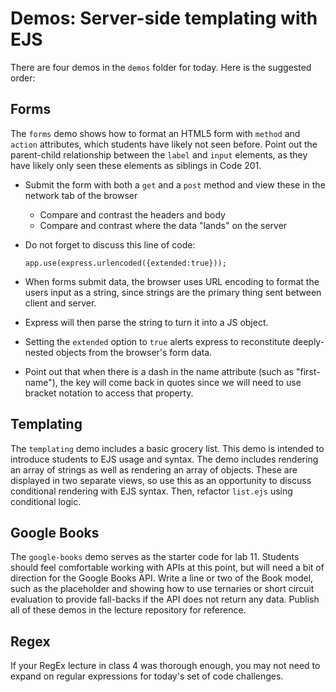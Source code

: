 # Demos: Server-side templating with EJS

There are four demos in the `demos` folder for today. Here is the suggested order:

## Forms

The `forms` demo shows how to format an HTML5 form with `method` and `action` attributes, which students have likely not seen before. Point out the parent-child relationship between the `label` and `input` elements, as they have likely only seen these elements as siblings in Code 201.

- Submit the form with both a `get` and a `post` method and view these in the network tab of the browser
  - Compare and contrast the headers and body
  - Compare and contrast where the data "lands" on the server
- Do not forget to discuss this line of code:

   ```app.use(express.urlencoded({extended:true}));```

- When forms submit data, the browser uses URL encoding to format the users input as a string, since strings are the primary thing sent between client and server.
- Express will then parse the string to turn it into a JS object.
- Setting the `extended` option to `true` alerts express to reconstitute deeply-nested objects from the browser's form data.
- Point out that when there is a dash in the name attribute (such as "first-name"), the key will come back in quotes since we will need to use bracket notation to access that property.

## Templating

The `templating` demo includes a basic grocery list. This demo is intended to introduce students to EJS usage and syntax. The demo includes rendering an array of strings as well as rendering an array of objects. These are displayed in two separate views, so use this as an opportunity to discuss conditional rendering with EJS syntax. Then, refactor `list.ejs` using conditional logic.

## Google Books

The `google-books` demo serves as the starter code for lab 11. Students should feel comfortable working with APIs at this point, but will need a bit of direction for the Google Books API. Write a line or two of the Book model, such as the placeholder and showing how to use ternaries or short circuit evaluation to provide fall-backs if the API does not return any data. Publish all of these demos in the lecture repository for reference.

## Regex

If your RegEx lecture in class 4 was thorough enough, you may not need to expand on regular expressions for today's set of code challenges.
